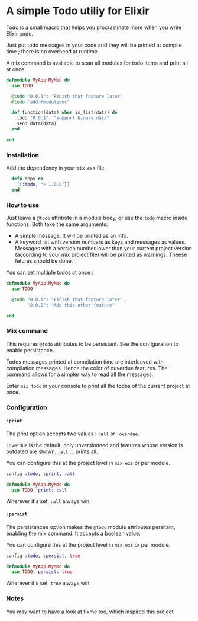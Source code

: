 # A simple Todo utiliy for Elixir

Todo is a small macro that helps you procrastinate more when you write Elixir code.

Just put todo messages in your code and they will be printed at compile time ; there is no overhead at runtime.

A mix command is available to scan all modules for todo items and print all at once.


```elixir
defmodule MyApp.MyMod do
  use TODO

  @todo "0.0.1": "Finish that feature later"
  @todo "add @moduledoc"

  def function(data) when is_list(data) do
    todo "0.0.1": "support binary data"
    send_data(data)
  end

end
```

### Installation

Add the dependency in your `mix.exs` file.

```elixir
  defp deps do
    [{:todo, "> 1.0.0"}]
  end
```


### How to use

Just leave a `@todo` attribute in a module body, or use the `todo` macro inside functions. Both take the same arguments:

- A simple message. It will be printed as an info.
- A keyword list with version numbers as keys and messages as values. Messages with a version number lower than your current project version (according to your mix project file) will be printed as warnings. Theese fetures should be done.

You can set multiple todos at once :

```elixir
defmodule MyApp.MyMod do
  use TODO

  @todo "0.0.1": "Finish that feature later",
        "0.0.2": "Add this other feature"

end
```


### Mix command

This requires `@todo` attributes to be persistant. See the configuration to enable persistance.

Todos messages printed at compilation time are interleaved with compilation messages. Hence the color of ouverdue features. The command allows for a simpler way to read all the messages.

Enter `mix todo` in your console to print all the todos of the current project at once.

### Configuration

#### `:print`

The print option accepts two values : `:all` or `:overdue`.

`:overdue` is the default, only unversionned and features whose version is outdated are shown. `:all` … prints all.

You can configure this at the project level in `mix.exs` or per module.

```elixir
config :todo, :print, :all
```

```elixir
defmodule MyApp.MyMod do
  use TODO, print: :all

```

Wherever it's set, `:all` always win.

#### `:persist`

The persistancee option makes the `@todo` module attributes persitant, enabling the mix command. It accepts a boolean value.

You can configure this at the project level in `mix.exs` or per module.

```elixir
config :todo, :persist, true
```

```elixir
defmodule MyApp.MyMod do
  use TODO, persist: true

```

Wherever it's set, `true` always win.

### Notes

You may want to have a look at [fixme](https://github.com/henrik/fixme-elixir) too, which inspired this project.
